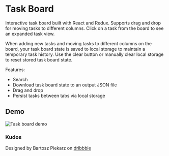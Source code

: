 # Task Board
Interactive task board built with React and Redux. Supports drag and drop for moving tasks to different columns. Click on a task from the board to see an expanded task view.

When adding new tasks and moving tasks to different columns on the board, your task board state is saved to local storage to maintain a temporary task history. Use the clear button or manually clear local storage to reset stored task board state.

Features:
- Search
- Download task board state to an output JSON file
- Drag and drop
- Persist tasks between tabs via local storage

## Demo
![Task board demo](https://github.com/tannerdolby/react-task-board/assets/48612525/c218c4ad-e479-4711-9119-74dd36390f3a)

### Kudos
Designed by Bartosz Piekarz on [dribbble](https://dribbble.com/shots/10864133-Task-Management-App/attachments/2519496?mode=media)
